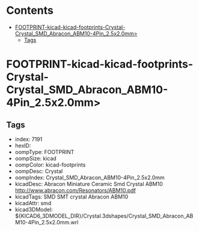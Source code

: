 



Contents
========

* [FOOTPRINT-kicad-kicad-footprints-Crystal-Crystal_SMD_Abracon_ABM10-4Pin_2.5x2.0mm>](#footprint-kicad-kicad-footprints-crystal-crystal_smd_abracon_abm10-4pin_25x20mm)
	* [Tags](#tags)

# FOOTPRINT-kicad-kicad-footprints-Crystal-Crystal_SMD_Abracon_ABM10-4Pin_2.5x2.0mm>

## Tags

- index: 7191
- hexID: 
- oompType: FOOTPRINT
- oompSize: kicad
- oompColor: kicad-footprints
- oompDesc: Crystal
- oompIndex: Crystal_SMD_Abracon_ABM10-4Pin_2.5x2.0mm
- kicadDesc: Abracon Miniature Ceramic Smd Crystal ABM10 http://www.abracon.com/Resonators/ABM10.pdf
- kicadTags: SMD SMT crystal Abracon ABM10
- kicadAttr: smd
- kicad3DModel: ${KICAD6_3DMODEL_DIR}/Crystal.3dshapes/Crystal_SMD_Abracon_ABM10-4Pin_2.5x2.0mm.wrl
